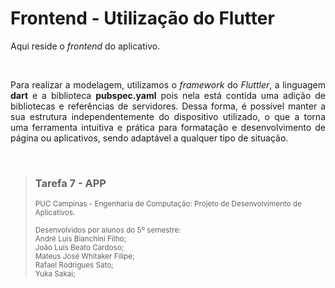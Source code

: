 # Frontend - Utilização do Flutter

<p align="justify">Aqui reside o <i>frontend</i> do aplicativo.</p></n>
<br>
<p align="justify">Para realizar a modelagem, utilizamos o <i>framework</i> do <i>Fluttler</i>, a linguagem <b>dart</b> e a biblioteca <b>pubspec.yaml</b> pois nela está contida uma adição de bibliotecas e referências de servidores.
Dessa forma, é possível manter a sua estrutura independentemente do dispositivo utilizado, o que a torna uma ferramenta intuitiva e prática para formatação e desenvolvimento de página ou aplicativos, sendo adaptável a qualquer tipo de situação.</p>
<br>

>### Tarefa 7 - APP 
><sub>PUC Campinas - Engenharia de Computação: Projeto de Desenvolvimento de Aplicativos. <br><br> Desenvolvidos por alunos do 5º semestre:<br>André Luís Bianchini Filho;<br>João Luís Beato Cardoso;<br>Mateus José Whitaker Filipe;<br>Rafael Rodrigues Sato;<br>Yuka Sakai; </sub>

<!--
[Lab: Write your first Flutter app](https://docs.flutter.dev/get-started/codelab)
[Cookbook: Useful Flutter samples](https://docs.flutter.dev/cookbook)
[online documentation](https://docs.flutter.dev/)
offers tutorials, samples, guidance on mobile development, and a full API reference.
-->
